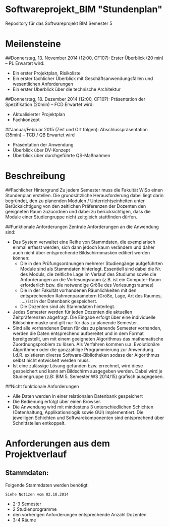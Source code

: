 Softwareprojekt_BIM "Stundenplan"
===================
Repository für das Softwareprojekt BIM Semester 5

Meilensteine
=============
##Donnerstag, 13. November 2014 (12:00, CF107): Erster Überblick (20 min) – PL
Erwartet wird:
- Ein erster Projektplan, Risikoliste
- Ein erster fachlicher Überblick mit Geschäftsanwendungsfällen und wesentlichen Anforderungen
- Ein erster Überblick über die technische Architektur

##Donnerstag, 18. Dezember 2014 (12:00, CF107): Präsentation der Spezifikation (20min) – FCD
Erwartet wird:
- Aktualisierter Projektplan
- Fachkonzept

##Januar/Februar 2015 (Zeit und Ort folgen): Abschlusspräsentation (35min) – TCD / QB
Erwartet wird
- Präsentation der Anwendung
- Überblick über DV-Konzept
- Überblick über durchgeführte QS-Maßnahmen
 
Beschreibung
=============
##Fachlicher Hintergrund
Zu jedem Semester muss die Fakultät WiSo einen Stundenplan erstellen. Die grundsätzliche Herausforderung dabei liegt darin begründet, den zu planenden Modulen / Unterrichtseinheiten unter Berücksichtigung von den zeitlichen Präferenzen der Dozenten den geeigneten Raum zuzuordnen und dabei zu berücksichtigen, dass die Module einer Studiengruppe nicht zeitgleich stattfinden dürfen.

##Funktionale Anforderungen
Zentrale Anforderungen an die Anwendung sind:
- Das System verwaltet eine Reihe von Stammdaten, die exemplarisch einmal erfasst werden, sich dann jedoch kaum verändern und daher auch nicht über entsprechende Bildschirmmasken editiert werden können:
	- Die in den Prüfungsordnungen mehrerer Studiengänge aufgeführten Module sind als Stammdaten hinterlegt. Essentiell sind dabei 				 die Nr. des Moduls, die zeitliche Lage im Verlauf des Studiums sowie die Anforderungen an die Vorlesungsraum (z.B. ist ein Computer-Raum erforderlich bzw. die notwendige Größe des Vorlesungsraumes)
	- Die in der Fakultät vorhandenen Räumlichkeiten mit den entsprechenden Rahmenparametern (Größe, Lage, Art des Raumes, ....) ist in der Datenbank gespeichert.
	- Die Dozenten sind als Stammdaten hinterlegt.
- Jedes Semester werden für jeden Dozenten die aktuellen Zeitpräferenzen abgefragt. Die Eingabe erfolgt über eine individuelle Bildschirmmaske und gilt nur für das zu planende Semester.
- Sind alle vorhandenen Daten für das zu planende Semester vorhanden, werden die Daten entsprechend aufbereitet und in dem Format bereitgestellt, um mit einem geeigneten Algorithmus das mathematische Zuordnungsproblem zu lösen. Als Verfahren kommen u.a. Evolutionäre Algorithmen oder die ganzzahlige Programmierung zur Anwendung. I.d.R. existieren diverse Software-Bibliotheken sodass der Algorithmus selbst nicht entwickelt werden muss.
- Ist eine zulässige Lösung gefunden bzw. errechnet, wird diese gespeichert und kann am Bildschirm ausgegeben werden. Dabei wird je Studiengruppe (z.B: BIM 5. Semester WS 2014/15) grafisch ausgegeben.

##Nicht funktionale Anforderungen
- Alle Daten werden in einer relationalen Datenbank gespeichert
- Die Bedienung erfolgt über einen Browser.
- Die Anwendung wird mit mindestens 3 unterschiedlichen Schichten (Datenhaltung, Applikationslogik sowie GUI) implementiert. Die jeweiligen Schichten und Softwarekomponenten sind entsprechend über Schnittstellen entkoppelt.


Anforderungen aus dem Projektverlauf
===============
## Stammdaten:

Folgende Stammdaten werden benötigt:

	Siehe Notizen vom 02.10.2014
	
- 2-3 Semester
- 2 Studienprogramme 
- den vorherigen Anforderungen entsprechende Anzahl Dozenten
- 3-4 Räume
